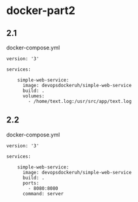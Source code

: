 # docker-part2

## 2.1
docker-compose.yml
```
version: '3' 

services: 

    simple-web-service: 
      image: devopsdockeruh/simple-web-service
      build: . 
      volumes: 
        - /home/text.log:/usr/src/app/text.log
```

## 2.2
docker-compose.yml
```
version: '3' 

services: 

    simple-web-service: 
      image: devopsdockeruh/simple-web-service
      build: .
      ports: 
        - 8080:8080
      command: server
```